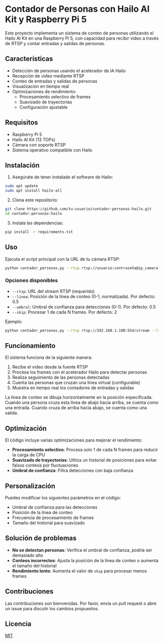 # Contador de Personas con Hailo AI Kit y Raspberry Pi 5

Este proyecto implementa un sistema de conteo de personas utilizando el Hailo AI Kit en una Raspberry Pi 5, con capacidad para recibir video a través de RTSP y contar entradas y salidas de personas.

## Características

- Detección de personas usando el acelerador de IA Hailo
- Recepción de video mediante RTSP
- Conteo de entradas y salidas de personas
- Visualización en tiempo real
- Optimizaciones de rendimiento:
  - Procesamiento selectivo de frames
  - Suavizado de trayectorias
  - Configuración ajustable

## Requisitos

- Raspberry Pi 5
- Hailo AI Kit (13 TOPs)
- Cámara con soporte RTSP
- Sistema operativo compatible con Hailo

## Instalación

1. Asegúrate de tener instalado el software de Hailo:

```bash
sudo apt update
sudo apt install hailo-all
```

2. Clona este repositorio:

```bash
git clone https://github.com/tu-usuario/contador-personas-hailo.git
cd contador-personas-hailo
```

3. Instala las dependencias:

```bash
pip install -r requirements.txt
```

## Uso

Ejecuta el script principal con la URL de tu cámara RTSP:

```bash
python contador_personas.py --rtsp rtsp://usuario:contraseña@ip_camara:554/stream
```

### Opciones disponibles

- `--rtsp`: URL del stream RTSP (requerido)
- `--linea`: Posición de la línea de conteo (0-1, normalizada). Por defecto: 0.5
- `--umbral`: Umbral de confianza para detecciones (0-1). Por defecto: 0.5
- `--skip`: Procesar 1 de cada N frames. Por defecto: 2

Ejemplo:

```bash
python contador_personas.py --rtsp rtsp://192.168.1.100:554/stream --linea 0.6 --umbral 0.7 --skip 3
```

## Funcionamiento

El sistema funciona de la siguiente manera:

1. Recibe el video desde la fuente RTSP
2. Procesa los frames con el acelerador Hailo para detectar personas
3. Realiza seguimiento de las personas detectadas
4. Cuenta las personas que cruzan una línea virtual (configurable)
5. Muestra en tiempo real los contadores de entradas y salidas

La línea de conteo se dibuja horizontalmente en la posición especificada. Cuando una persona cruza esta línea de abajo hacia arriba, se cuenta como una entrada. Cuando cruza de arriba hacia abajo, se cuenta como una salida.

## Optimización

El código incluye varias optimizaciones para mejorar el rendimiento:

- **Procesamiento selectivo**: Procesa solo 1 de cada N frames para reducir la carga de CPU
- **Suavizado de trayectorias**: Utiliza un historial de posiciones para evitar falsos conteos por fluctuaciones
- **Umbral de confianza**: Filtra detecciones con baja confianza

## Personalización

Puedes modificar los siguientes parámetros en el código:

- Umbral de confianza para las detecciones
- Posición de la línea de conteo
- Frecuencia de procesamiento de frames
- Tamaño del historial para suavizado

## Solución de problemas

- **No se detectan personas**: Verifica el umbral de confianza, podría ser demasiado alto
- **Conteos incorrectos**: Ajusta la posición de la línea de conteo o aumenta el tamaño del historial
- **Rendimiento lento**: Aumenta el valor de `skip` para procesar menos frames

## Contribuciones

Las contribuciones son bienvenidas. Por favor, envía un pull request o abre un issue para discutir los cambios propuestos.

## Licencia

[MIT](LICENSE)